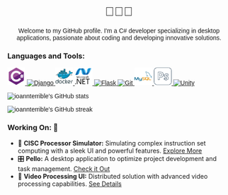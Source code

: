 <h1 align="center" style="font-family: 'Arial', sans-serif;">👋👋👋</h1>
<p align="center" style="font-family: 'Arial', sans-serif;">Welcome to my GitHub profile. I'm a C# developer specializing in desktop applications, passionate about coding and developing innovative solutions.</p>

### Languages and Tools:
<p align="left" style="font-family: 'Arial', sans-serif;">
  <a href="https://www.w3schools.com/cs/" target="_blank" rel="noreferrer">
    <img src="https://raw.githubusercontent.com/devicons/devicon/master/icons/csharp/csharp-original.svg" alt="C#" width="40" height="40" style="border: none;"/>
  </a>
  <a href="https://www.djangoproject.com/" target="_blank" rel="noreferrer">
    <img src="https://cdn.worldvectorlogo.com/logos/django.svg" alt="Django" width="40" height="40" style="border: none;"/>
  </a>
  <a href="https://www.docker.com/" target="_blank" rel="noreferrer">
    <img src="https://raw.githubusercontent.com/devicons/devicon/master/icons/docker/docker-original-wordmark.svg" alt="Docker" width="40" height="40" style="border: none;"/>
  </a>
  <a href="https://dotnet.microsoft.com/" target="_blank" rel="noreferrer">
    <img src="https://raw.githubusercontent.com/devicons/devicon/master/icons/dot-net/dot-net-original-wordmark.svg" alt=".NET" width="40" height="40" style="border: none;"/>
  </a>
  <a href="https://flask.palletsprojects.com/" target="_blank" rel="noreferrer">
    <img src="https://www.vectorlogo.zone/logos/pocoo_flask/pocoo_flask-icon.svg" alt="Flask" width="40" height="40" style="border: none;"/>
  </a>
  <a href="https://git-scm.com/" target="_blank" rel="noreferrer">
    <img src="https://www.vectorlogo.zone/logos/git-scm/git-scm-icon.svg" alt="Git" width="40" height="40" style="border: none;"/>
  </a>
  <a href="https://www.mysql.com/" target="_blank" rel="noreferrer">
    <img src="https://raw.githubusercontent.com/devicons/devicon/master/icons/mysql/mysql-original-wordmark.svg" alt="MySQL" width="40" height="40" style="border: none;"/>
  </a>
  <a href="https://www.photoshop.com/en" target="_blank" rel="noreferrer">
    <img src="https://raw.githubusercontent.com/devicons/devicon/master/icons/photoshop/photoshop-line.svg" alt="Photoshop" width="40" height="40" style="border: none;"/>
  </a>
  <a href="https://unity.com/" target="_blank" rel="noreferrer">
    <img src="https://www.vectorlogo.zone/logos/unity3d/unity3d-icon.svg" alt="Unity" width="40" height="40" style="border: none;"/>
  </a>
</p>

<p align="left" style="font-family: 'Arial', sans-serif;">
  <img src="https://github-readme-stats.vercel.app/api?username=ioannterrible&show_icons=true&theme=dark&locale=en" alt="ioannterrible's GitHub stats" />
</p>
<p align="left" style="font-family: 'Arial', sans-serif;">
  <img src="https://github-readme-streak-stats.herokuapp.com/?user=ioannterrible&theme=dark" alt="ioannterrible's GitHub streak" />
</p>

### Working On: 🚀
- 🔭 **CISC Processor Simulator:** Simulating complex instruction set computing with a sleek UI and powerful features. [Explore More](https://github.com/IoannTerrible/CISCP_Processor)
- 🎛 **Pello:** A desktop application to optimize project development and task management. [Check it Out](https://github.com/nailNumber6/Project_Manager)
- 🎥 **Video Processing UI:** Distributed solution with advanced video processing capabilities. [See Details](https://github.com/IoannTerrible/MlStartTasks)
